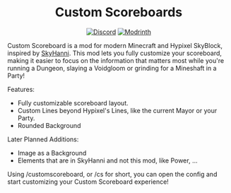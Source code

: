 <h1 align="center">Custom Scoreboards</h1>

<div align="center">

[![Discord](https://img.shields.io/discord/1296157888343179264?color=8c03fc&label=Discord&logo=discord&logoColor=white)](https://discord.gg/FsRc2GUwZR)
[![Modrinth](https://img.shields.io/modrinth/dt/fpb5uaJt?style=flat&logo=modrinth)](https://modrinth.com/mod/skyblock-custom-scoreboard)

</div>

Custom Scoreboard is a mod for modern Minecraft and Hypixel SkyBlock, inspired by [SkyHanni](https://modrinth.com/mod/skyhanni).
This mod lets you fully customize your scoreboard, making it easier to focus on the information that matters most while you're running a
Dungeon, slaying a Voidgloom or grinding for a Mineshaft in a Party!

Features:

- Fully customizable scoreboard layout.
- Custom Lines beyond Hypixel's Lines, like the current Mayor or your Party.
- Rounded Background

Later Planned Additions:

- Image as a Background
- Elements that are in SkyHanni and not this mod, like Power, ...

Using /customscoreboard, or /cs for short, you can open the config and start customizing your Custom Scoreboard experience!
